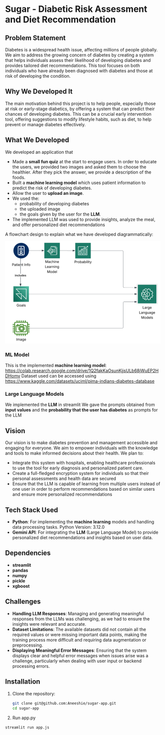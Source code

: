 # Sugar - Diabetic Risk Assessment and Diet Recommendation

## Problem Statement
Diabetes is a widespread health issue, affecting millions of people globally. We aim to address the growing concern of diabetes by creating a system that helps individuals assess their likelihood of developing diabetes and provides tailored diet recommendations. This tool focuses on both individuals who have already been diagnosed with diabetes and those at risk of developing the condition.

## Why We Developed It
The main motivation behind this project is to help people, especially those at risk or early-stage diabetics, by offering a system that can predict their chances of developing diabetes. This can be a crucial early intervention tool, offering suggestions to modify lifestyle habits, such as diet, to help prevent or manage diabetes effectively.

## What We Developed
We developed an application that
- Made a **small fun quiz** at the start to engage users.
  In order to educate the users, we provided two images and asked them to choose the healthier. After they pick the answer, we provide a description of the foods.
- Built a **machine learning model** which uses patient information to predict the risk of developing diabetes.
- Allow the user to **upload an image**.
- We used the:
  - probability of developing diabetes
  - the uploaded image
  - the goals given by the user
  for the **LLM**.
- The implemented LLM was used to provide insights, analyze the meal, and offer personalized diet recommendations

A flowchart design to explain what we have developed diagrammatically:

![Alt text](https://github.com/Aneeshie/sugar-app/blob/main/flowchart.png?raw=true)

### ML Model
This is the implemented **machine learning model**: https://colab.research.google.com/drive/1Q2fakKaOsunKjjsULb68jWuEP2HDHomv
Dataset used can be accessed using https://www.kaggle.com/datasets/uciml/pima-indians-diabetes-database

### Large Language Models
We implemented the **LLM** in streamlit
We gave the prompts obtained from **input values** and the **probability that the user has diabetes** as prompts for the LLM

## Vision
Our vision is to make diabetes prevention and management accessible and engaging for everyone. We aim to empower individuals with the knowledge and tools to make informed decisions about their health.
We plan to:
 - Integrate this system with hospitals, enabling healthcare professionals to use the tool for early diagnosis and personalized patient care.
 - Create a full-fledged encryption system for individuals so that their personal assessments and health data are secured
 - Ensure that the LLM is capable of learning from multiple users instead of one user in order to perform recommendations based on similar users
and ensure more personalized recommendations

## Tech Stack Used
- **Python**: For implementing the **machine learning** models and handling data processing tasks.
  Python Version: 3.12.0
- **Gemini API**: For integrating the **LLM** (Large Language Model) to provide personalized diet recommendations and insights based on user data.
  
## Dependencies
- **streamlit**
- **pandas**
- **numpy**
- **pickle**
- **xgboost**
  
## Challenges
- **Handling LLM Responses**: Managing and generating meaningful responses from the LLMs was challenging, as we had to ensure the insights were relevant and accurate.
- **Dataset Limitations**: The available datasets did not contain all the required values or were missing important data points, making the training process more difficult and requiring data augmentation or preprocessing.
- **Displaying Meaningful Error Messages**: Ensuring that the system displays clear and helpful error messages when issues arise was a challenge, particularly when dealing with user input or backend processing errors.

## Installation

1. Clone the repository:
   ```bash
   git clone git@github.com:Aneeshie/sugar-app.git
   cd sugar-app

2. Run app.py
  ```bash
  streamlit run app.js
